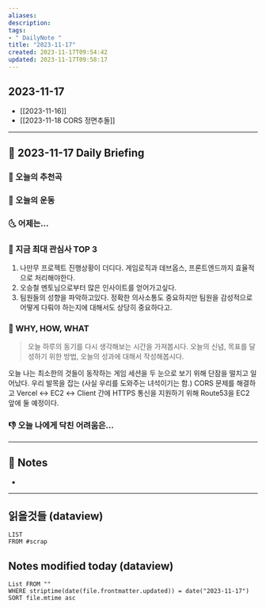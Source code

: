 ```yaml
---
aliases: 
description:
tags:
- " DailyNote "
title: "2023-11-17"
created: 2023-11-17T09:54:42
updated: 2023-11-17T09:58:17
---
```


## 2023-11-17

- [[2023-11-16]] 
- [[2023-11-18 CORS 정면추돌]]

---

## 📅 2023-11-17 Daily Briefing

### 🎵 오늘의 추천곡

### 🏃 오늘의 운동

### 🌜 어제는...

### 🧠 지금 최대 관심사 TOP 3

1. 나만무 프로젝트 진행상황이 더디다. 게임로직과 데브옵스, 프론트엔드까지 효율적으로 처리해야한다.
2. 오승철 멘토님으로부터 많은 인사이트를 얻어가고싶다.
3. 팀원들의 성향을 파악하고있다. 정확한 의사소통도 중요하지만 팀원을 감성적으로 어떻게 다뤄야 하는지에 대해서도 상당히 중요하다고.

### 🚀 WHY, HOW, WHAT

> 오늘 하루의 동기를 다시 생각해보는 시간을 가져봅시다. 오늘의 신념, 목표를 달성하기 위한 방법, 오늘의 성과에 대해서 작성해봅시다.

오늘 나는 최소한의 것들이 동작하는 게임 세션을 두 눈으로 보기 위해 단잠을 떨치고 일어났다. 우리 발목을 잡는 (사실 우리를 도와주는 녀석이기는 함.) CORS 문제를 해결하고 Vercel ↔️ EC2 ↔️ Client 간에 HTTPS 통신을 지원하기 위해 Route53을 EC2 앞에 둘 예정이다. 


### 👎 오늘 나에게 닥친 어려움은...

---

## 📝 Notes

- 

---

## 읽을것들 (dataview)

```dataview
LIST
FROM #scrap
```

## Notes modified today (dataview)

```dataview
List FROM "" 
WHERE striptime(date(file.frontmatter.updated)) = date("2023-11-17") 
SORT file.mtime asc
```
